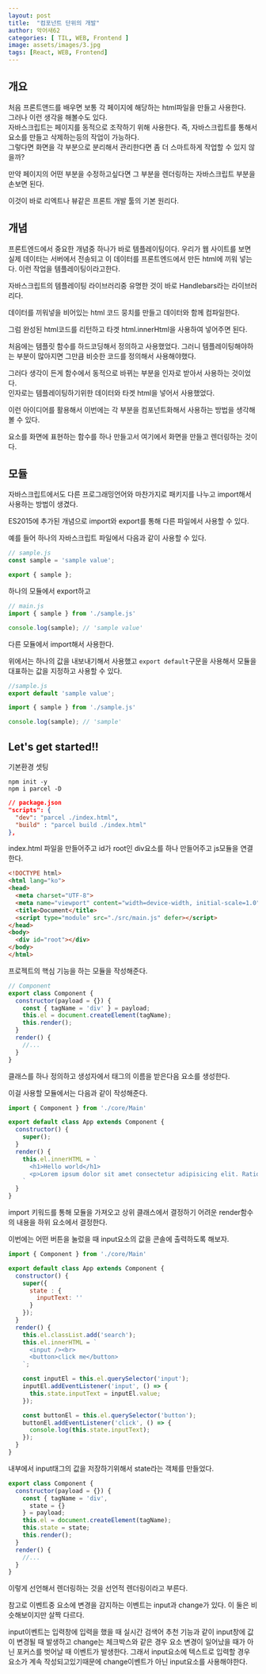 ```yaml
---
layout: post
title:  "컴포넌트 단위의 개발"
author: 악어새62
categories: [ TIL, WEB, Frontend ]
image: assets/images/3.jpg
tags: [React, WEB, Frontend]
---
```

## 개요

처음 프론트앤드를 배우면 보통 각 페이지에 해당하는 html파일을 만들고 사용한다.  
그러나 이런 생각을 해볼수도 있다.  
자바스크립트는 페이지를 동적으로 조작하기 위해 사용한다. 즉, 자바스크립트를 통해서 요소를 만들고 삭제하는등의 작업이 가능하다.  
그렇다면 화면을 각 부분으로 분리해서 관리한다면 좀 더 스마트하게 작업할 수 있지 않을까?

만약 페이지의 어떤 부분을 수정하고싶다면 그 부분을 렌더링하는 자바스크립트 부분을 손보면 된다.

이것이 바로 리엑트나 뷰같은 프론트 개발 툴의 기본 원리다.  

## 개념

프론트엔드에서 중요한 개념중 하나가 바로 템플레이팅이다. 우리가 웹 사이트를 보면 실제 데이터는 서버에서 전송되고 이 데이터를 프론트엔드에서 만든 html에 끼워 넣는다. 이런 작업을 템플레이팅이라고한다.

자바스크립트의 템플레이팅 라이브러리중 유명한 것이 바로 Handlebars라는 라이브러리다.

데이터를 끼워넣을 비어있는 html 코드 뭉치를 만들고 데이터와 함께 컴파일한다.

그럼 완성된 html코드를 리턴하고 타겟 html.innerHtml을 사용하여 넣어주면 된다.

처음에는 템플릿 함수를 하드코딩해서 정의하고 사용했었다. 그러니 템플레이팅해야하는 부분이 많아지면 그만큼 비슷한 코드를 정의해서 사용해야했다.

그러다 생각이 든게 함수에서 동적으로 바뀌는 부분을 인자로 받아서 사용하는 것이었다.  
인자로는 템플레이팅하기위한 데이터와 타겟 html을 넣어서 사용했었다.

이런 아이디어를 활용해서 이번에는 각 부분을 컴포넌트화해서 사용하는 방법을 생각해볼 수 있다.

요소를 화면에 표현하는 함수를 하나 만들고서 여기에서 화면을 만들고 렌더링하는 것이다. 

## 모듈

자바스크립트에서도 다른 프로그래밍언어와 마찬가지로 패키지를 나누고 import해서 사용하는 방법이 생겼다.

ES2015에 추가된 개념으로 import와 export를 통해 다른 파일에서 사용할 수 있다.

예를 들어 하나의 자바스크립트 파일에서 다음과 같이 사용할 수 있다.
```js
// sample.js
const sample = 'sample value';

export { sample };
```
하나의 모듈에서 export하고
```js
// main.js
import { sample } from './sample.js'

console.log(sample); // 'sample value'
```
다른 모듈에서 import해서 사용한다.

위에서는 하나의 값을 내보내기해서 사용했고 `export default`구문을 사용해서 모듈을 대표하는 값을 지정하고 사용할 수 있다.

```js
//sample.js
export default 'sample value';
```
```js
import { sample } from './sample.js'

console.log(sample); // 'sample'
```

## Let's get started!!

기본환경 셋팅
```shell
npm init -y
npm i parcel -D
```
```json
// package.json
"scripts": {
  "dev": "parcel ./index.html",
  "build" : "parcel build ./index.html"
},
```

index.html 파일을 만들어주고 id가 root인 div요소를 하나 만들어주고 js모듈을 연결한다.
```html
<!DOCTYPE html>
<html lang="ko">
<head>
  <meta charset="UTF-8">
  <meta name="viewport" content="width=device-width, initial-scale=1.0">
  <title>Document</title>
  <script type="module" src="./src/main.js" defer></script>
</head>
<body>
  <div id="root"></div>
</body>
</html>
```
프로젝트의 핵심 기능을 하는 모듈을 작성해준다.
```js
// Component
export class Component {
  constructor(payload = {}) {
    const { tagName = 'div' } = payload;
    this.el = document.createElement(tagName);
    this.render();
  }
  render() {
    //... 
  }
}
```
클래스를 하나 정의하고 생성자에서 태그의 이름을 받은다음 요소를 생성한다.

이걸 사용할 모듈에서는 다음과 같이 작성해준다.
```js
import { Component } from './core/Main'

export default class App extends Component {
  constructor() {
    super();
  }
  render() {
    this.el.innerHTML = `
      <h1>Hello world</h1>
      <p>Lorem ipsum dolor sit amet consectetur adipisicing elit. Ratione voluptate consequatur voluptates ipsa velit repudiandae, consectetur tempore perferendis, distinctio odit ab vel illo illum fugiat a accusamus, ullam facere! Sapiente.</p>
    `
  }
}
```
import 키워드를 통해 모듈을 가져오고 상위 클래스에서 결정하기 어려운 render함수의 내용을 하위 요소에서 결정한다.

이번에는 어떤 버튼을 눌렀을 때 input요소의 값을 콘솔에 출력하도록 해보자.
```js
import { Component } from './core/Main'

export default class App extends Component {
  constructor() {
    super({
      state : {
        inputText: ''
      }
    });
  }
  render() {
    this.el.classList.add('search');
    this.el.innerHTML = `
      <input /><br>
      <button>click me</button>
    `;

    const inputEl = this.el.querySelector('input');
    inputEl.addEventListener('input', () => {
      this.state.inputText = inputEl.value;
    });

    const buttonEl = this.el.querySelector('button');
    buttonEl.addEventListener('click', () => {
      console.log(this.state.inputText);
    });
  }
}
```
내부에서 input태그의 값을 저장하기위해서 state라는 객체를 만들었다.
```js
export class Component {
  constructor(payload = {}) {
    const { tagName = 'div',
      state = {}
    } = payload;
    this.el = document.createElement(tagName);
    this.state = state;
    this.render();
  }
  render() {
    //... 
  }
}
```
이렇게 선언해서 렌더링하는 것을 선언적 렌더링이라고 부른다.

참고로 이벤트중 요소에 변경을 감지하는 이벤트는 input과 change가 있다. 이 둘은 비슷해보이지만 살짝 다르다.

input이벤트는 입력창에 입력을 했을 때 실시간 검색어 추천 기능과 같이 input창에 값이 변경될 때 발생하고 change는 체크박스와 같은 경우 요소 변경이 일어났을 때가 아닌 포커스를 벗어날 때 이벤트가 발생한다. 그래서 input요소에 텍스트로 입력할 경우 요소가 계속 작성되고있기때문에 change이벤트가 아닌 input요소를 사용해야한다.

